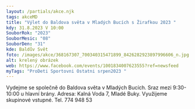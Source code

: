 ```yaml
---
layout: /partials/akce.njk
tags: akceMD
title: "Výlet do Baldova světa v Mladých Bucích s Žirafkou 2023 "
kdy: 31.8.2023 V 10:00
SouborRok: "2023"
SouborMesic: "08"
SouborDen: "31"
kde: Baldův Svět
foto: /images/akce/368167307_700340315471899_8426282923897996606_n.jpg
alt: krelený obrázek
web: https://www.facebook.com/events/1001834007623555?ref=newsfeed
myTags: "ProDeti Sportovni Ostatni srpen2023 "
---
```

<!--StartFragment-->

Vydejme se společně do Baldova světa v Mladých Bucích. Sraz mezi 9:30-10:00 u hlavní brány. Adresa: Kalná Voda 7, Mladé Buky. Využijeme skupinové vstupné. Tel. 774 948 53

<!--EndFragment-->